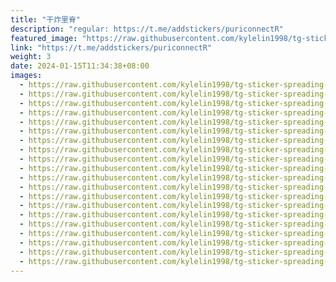```yaml
---
title: "干炸里脊"
description: "regular: https://t.me/addstickers/puriconnectR"
featured_image: "https://raw.githubusercontent.com/kylelin1998/tg-sticker-spreading-worldwide-images/main/img/9dba22eb-19b5-452d-a36b-5fcb66bc5122.jpg"
link: "https://t.me/addstickers/puriconnectR"
weight: 3
date: 2024-01-15T11:34:38+08:00
images:
  - https://raw.githubusercontent.com/kylelin1998/tg-sticker-spreading-worldwide-images/main/img/9dba22eb-19b5-452d-a36b-5fcb66bc5122.jpg
  - https://raw.githubusercontent.com/kylelin1998/tg-sticker-spreading-worldwide-images/main/img/30dadf7b-d692-44ae-813f-037b85724061.jpg
  - https://raw.githubusercontent.com/kylelin1998/tg-sticker-spreading-worldwide-images/main/img/c595e60c-ad33-4612-bb64-8f603bd38d80.jpg
  - https://raw.githubusercontent.com/kylelin1998/tg-sticker-spreading-worldwide-images/main/img/2f23b38e-33b6-4ca2-87f7-3afe4c0450aa.jpg
  - https://raw.githubusercontent.com/kylelin1998/tg-sticker-spreading-worldwide-images/main/img/a88dad91-8990-45a7-94ad-aceeac4e0f8f.jpg
  - https://raw.githubusercontent.com/kylelin1998/tg-sticker-spreading-worldwide-images/main/img/ec9afc43-829c-479c-873a-2074c0c719c9.jpg
  - https://raw.githubusercontent.com/kylelin1998/tg-sticker-spreading-worldwide-images/main/img/d038c83b-388f-4c32-a623-c836c0e4d35f.jpg
  - https://raw.githubusercontent.com/kylelin1998/tg-sticker-spreading-worldwide-images/main/img/df3ae3fa-dda8-43f0-be0f-75ce24448bd0.jpg
  - https://raw.githubusercontent.com/kylelin1998/tg-sticker-spreading-worldwide-images/main/img/d2addf99-d2ef-4a80-b4aa-b935d048e974.jpg
  - https://raw.githubusercontent.com/kylelin1998/tg-sticker-spreading-worldwide-images/main/img/17743adb-4189-4651-8b82-79e51b541f3f.jpg
  - https://raw.githubusercontent.com/kylelin1998/tg-sticker-spreading-worldwide-images/main/img/c29abcad-a115-436b-b9fb-fe5626c11bce.jpg
  - https://raw.githubusercontent.com/kylelin1998/tg-sticker-spreading-worldwide-images/main/img/6942279a-bb00-40a7-8e26-fad101581184.jpg
  - https://raw.githubusercontent.com/kylelin1998/tg-sticker-spreading-worldwide-images/main/img/ba173460-ab6d-4add-aefa-65d553cfa9e5.jpg
  - https://raw.githubusercontent.com/kylelin1998/tg-sticker-spreading-worldwide-images/main/img/6f353c74-d97f-448e-b446-43aa28c3afbe.jpg
  - https://raw.githubusercontent.com/kylelin1998/tg-sticker-spreading-worldwide-images/main/img/0a51d128-9206-44b6-bedf-cde095496121.jpg
  - https://raw.githubusercontent.com/kylelin1998/tg-sticker-spreading-worldwide-images/main/img/80fe27b1-9391-4514-9d09-e7ede115b0cd.jpg
  - https://raw.githubusercontent.com/kylelin1998/tg-sticker-spreading-worldwide-images/main/img/43fdbd40-2f16-48c9-b0e3-74cb360ba912.jpg
  - https://raw.githubusercontent.com/kylelin1998/tg-sticker-spreading-worldwide-images/main/img/8a7e395d-476a-4cca-a2b3-9b69d8c9a39f.jpg
  - https://raw.githubusercontent.com/kylelin1998/tg-sticker-spreading-worldwide-images/main/img/32983eb7-4274-43c1-b300-da504a64e3d6.jpg
  - https://raw.githubusercontent.com/kylelin1998/tg-sticker-spreading-worldwide-images/main/img/63ef57de-08b8-4153-8850-109b2dc661ed.jpg
---
```

